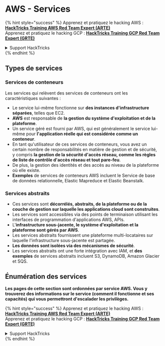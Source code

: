 # AWS - Services

{% hint style="success" %}
Apprenez et pratiquez le hacking AWS :<img src="../../../.gitbook/assets/image (1) (1) (1) (1).png" alt="" data-size="line">[**HackTricks Training AWS Red Team Expert (ARTE)**](https://training.hacktricks.xyz/courses/arte)<img src="../../../.gitbook/assets/image (1) (1) (1) (1).png" alt="" data-size="line">\
Apprenez et pratiquez le hacking GCP : <img src="../../../.gitbook/assets/image (2) (1).png" alt="" data-size="line">[**HackTricks Training GCP Red Team Expert (GRTE)**<img src="../../../.gitbook/assets/image (2) (1).png" alt="" data-size="line">](https://training.hacktricks.xyz/courses/grte)

<details>

<summary>Support HackTricks</summary>

* Consultez les [**plans d'abonnement**](https://github.com/sponsors/carlospolop)!
* **Rejoignez le** 💬 [**groupe Discord**](https://discord.gg/hRep4RUj7f) ou le [**groupe telegram**](https://t.me/peass) ou **suivez-nous sur** **Twitter** 🐦 [**@hacktricks\_live**](https://twitter.com/hacktricks_live)**.**
* **Partagez des astuces de hacking en soumettant des PR aux** [**HackTricks**](https://github.com/carlospolop/hacktricks) et [**HackTricks Cloud**](https://github.com/carlospolop/hacktricks-cloud) dépôts github.

</details>
{% endhint %}

## Types de services

### Services de conteneurs

Les services qui relèvent des services de conteneurs ont les caractéristiques suivantes :

* Le service lui-même fonctionne sur **des instances d'infrastructure séparées**, telles que EC2.
* **AWS** est responsable de **la gestion du système d'exploitation et de la plateforme**.
* Un service géré est fourni par AWS, qui est généralement le service lui-même pour **l'application réelle qui est considérée comme un conteneur**.
* En tant qu'utilisateur de ces services de conteneurs, vous avez un certain nombre de responsabilités en matière de gestion et de sécurité, y compris **la gestion de la sécurité d'accès réseau, comme les règles de liste de contrôle d'accès réseau et tout pare-feu**.
* De plus, la gestion des identités et des accès au niveau de la plateforme où elle existe.
* **Exemples** de services de conteneurs AWS incluent le Service de base de données relationnelle, Elastic Mapreduce et Elastic Beanstalk.

### Services abstraits

* Ces services sont **décorrélés, abstraits, de la plateforme ou de la couche de gestion sur laquelle les applications cloud sont construites**.
* Les services sont accessibles via des points de terminaison utilisant les interfaces de programmation d'applications AWS, APIs.
* L'**infrastructure sous-jacente, le système d'exploitation et la plateforme sont gérés par AWS**.
* Les services abstraits fournissent une plateforme multi-locataires sur laquelle l'infrastructure sous-jacente est partagée.
* **Les données sont isolées via des mécanismes de sécurité**.
* Les services abstraits ont une forte intégration avec IAM, et **des exemples** de services abstraits incluent S3, DynamoDB, Amazon Glacier et SQS.

## Énumération des services

**Les pages de cette section sont ordonnées par service AWS. Vous y trouverez des informations sur le service (comment il fonctionne et ses capacités) qui vous permettront d'escalader les privilèges.**

{% hint style="success" %}
Apprenez et pratiquez le hacking AWS :<img src="../../../.gitbook/assets/image (1) (1) (1) (1).png" alt="" data-size="line">[**HackTricks Training AWS Red Team Expert (ARTE)**](https://training.hacktricks.xyz/courses/arte)<img src="../../../.gitbook/assets/image (1) (1) (1) (1).png" alt="" data-size="line">\
Apprenez et pratiquez le hacking GCP : <img src="../../../.gitbook/assets/image (2) (1).png" alt="" data-size="line">[**HackTricks Training GCP Red Team Expert (GRTE)**<img src="../../../.gitbook/assets/image (2) (1).png" alt="" data-size="line">](https://training.hacktricks.xyz/courses/grte)

<details>

<summary>Support HackTricks</summary>

* Consultez les [**plans d'abonnement**](https://github.com/sponsors/carlospolop)!
* **Rejoignez le** 💬 [**groupe Discord**](https://discord.gg/hRep4RUj7f) ou le [**groupe telegram**](https://t.me/peass) ou **suivez-nous sur** **Twitter** 🐦 [**@hacktricks\_live**](https://twitter.com/hacktricks_live)**.**
* **Partagez des astuces de hacking en soumettant des PR aux** [**HackTricks**](https://github.com/carlospolop/hacktricks) et [**HackTricks Cloud**](https://github.com/carlospolop/hacktricks-cloud) dépôts github.

</details>
{% endhint %}
